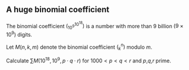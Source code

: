## A huge binomial coefficient

The binomial coefficient $\left(^{10^{18}}_{10^9}\right)$ is a number with more than 9 billion ($9\times 10^9$) digits.

Let $M(n, k, m)$ denote the binomial coefficient $\left(_k^n\right)$ modulo $m$.

Calculate $\sum M(10^{18}, 10^9, p\cdot q\cdot r)$ for $1000\lt p\lt q\lt r$ and $p$,$q$,$r$ prime.
